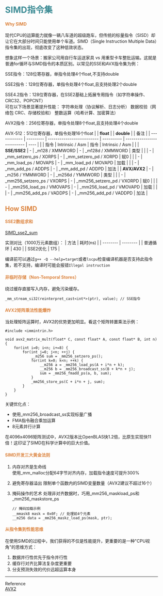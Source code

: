 # <font  color='3d8c95'>SIMD指令集</font>
#### <font  color='dc843f'>Why SIMD</font>
现代CPU的运算能力就像一辆八车道的超级跑车，但传统的标量指令（SISD）却让它在大部分时间只能使用单个车道。SIMD（Single Instruction Multiple Data）指令集的出现，彻底改变了这种低效状态。

想象这样一个场景：搬家公司用自行车运送家具 vs 用重型卡车整批运输。这就是普通for循环与SIMD指令的本质区别。以常见的SSE和AVX指令集为例：

SSE指令：128位寄存器，单指令处理4个float,不支持double

SSE2指令：128位寄存器，单指令处理4个float,且支持处理2个double

SSE4.2指令：128位寄存器，在SSE2基础上拓展专用指令（如字符串操作、CRC32、POPCNT）   
可在以下场景显著提升性能：
字符串处理（协议解析、日志分析）
数据校验（网络包 CRC、存储校验和）
整数运算（哈希计算、加密算法）

AVX2指令：256位寄存器，单指令处理8个float,且支持处理4个double

AVX-512：512位寄存器，单指令处理16个float
|              | **float** |                            | **double** |                            | 备注 |
| ------------ | --------- | -------------------------- | ---------- | -------------------------- | ---- |
|              | 指令      | Intrinsic / Asm            | 指令       | Intrinsic / Asm            |      |
| **SSE/SSE2** | -         | _m128 / XMMWORD            | -          | _m128d / XMMWORD           | 类型 |
|              | -         | _mm_setzero_ps / XORPS     | -          | _mm_setzero_pd / XORPD     | 赋0  |
|              | -         | _mm_load_ps / MOVAPS       | -          | _mm_load_pd / MOVAPD       | 加载 |
|              | -         | _mm_add_ps / ADDPS         | -          | _mm_add_pd / ADDPD         | 加法 |
| **AVX/AVX2** | -         | _m256 / YMMWORD            | -          | _m256d / YMMWORD           | 类型 |
|              | -         | _mm256_setzero_ps / VXORPS | -          | _mm256_setzero_pd / VXORPD | 赋0  |
|              | -         | _mm256_load_ps / VMOVAPS   | -          | _mm256_load_pd / VMOVAPD   | 加载 |
|              | -         | _mm256_add_ps / VADDPS     | -          | _mm256_add_pd / VADDPD     | 加法 |


## <font  color='dc843f'>How SIMD</font>
#### <font color="dc843f">SSE2数组求和</font>
[SIMD_sse2_sum](assets/SIMD_demo/SIMD_sse2_sum.cpp)

实测对比（1000万元素数组）：
| 方法     | 耗时(ns) |
| -------- | -------- |
| 普通循环 | 430      |
| SSE2优化 | 175      |

编译前可以通过`g++ -Q --help=target`或者`lscpu`检查编译机器是否支持此指令集，若不支持，编译时可能会报错`Illegal instruction`

#### <font color="dc843f">非临时存储（Non-Temporal Stores）</font>
绕过缓存直接写入内存，避免污染缓存。
```
_mm_stream_si32(reinterpret_cast<int*>(ptr), value); // SSE指令
```

#### <font  color='dc843f'>AVX2矩阵乘法性能爆炸</font>
当处理矩阵运算时，AVX2的优势更加明显。看这个矩阵转置乘法示例：
```
#include <immintrin.h>
          
void avx2_matrix_mult(float* C, const float* A, const float* B, int n) {
    for(int i=0; i<n; i+=8) {
        for(int j=0; j<n; ++j) {
            __m256 sum = _mm256_setzero_ps();
            for(int k=0; k<n; ++k) {
                __m256 a = _mm256_load_ps(A + i*n + k);
                __m256 b = _mm256_broadcast_ss(B + k*n + j);
                sum = _mm256_fmadd_ps(a, b, sum);
            }
            _mm256_store_ps(C + i*n + j, sum);
        }
    }
}
```
关键优化点：
- 使用_mm256_broadcast_ss实现标量广播
- FMA指令融合乘加运算
- 8元素并行计算
  
在4096x4096矩阵测试中，AVX2版本比OpenBLAS快1.2倍，比原生实现快11倍！这印证了SIMD在科学计算中的巨大价值。

#### <font  color='dc843f'>SIMD开发三大黄金法则</font>
1. 内存对齐是生命线  
    使用_mm_malloc分配64字节对齐内存，加载指令速度可提升300%

2. 避免寄存器溢出
    限制单个函数内的SIMD变量数量（AVX2建议不超过16个）

3. 掩码操作的艺术
    处理非对齐数据时，巧用_mm256_maskload_ps和_mm256_maskstore_ps
    ```
    // 掩码加载示例
    __mmask8 mask = 0x0F; // 处理前4个元素
    __m256 data = _mm256_maskz_load_ps(mask, ptr);
    ```
#### <font  color='dc843f'>从指令集到性能思维</font>
在使用SIMD的过程中，我们获得的不仅是性能提升，更重要的是一种"CPU视角"的思维方式：
1. 数据并行性优先于指令并行性  
2. 缓存行对齐比算法复杂度更重要  
3. 分支预测失效的代价远超运算本身  

---
Reference  
[AVX2](https://blog.csdn.net/qq_17075011/article/details/130555559)